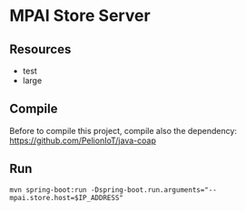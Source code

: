 # MPAI Store Server

## Resources
- test
- large

## Compile
Before to compile this project, compile also the dependency: https://github.com/PelionIoT/java-coap 

## Run
`mvn spring-boot:run -Dspring-boot.run.arguments="--mpai.store.host=$IP_ADDRESS"`

